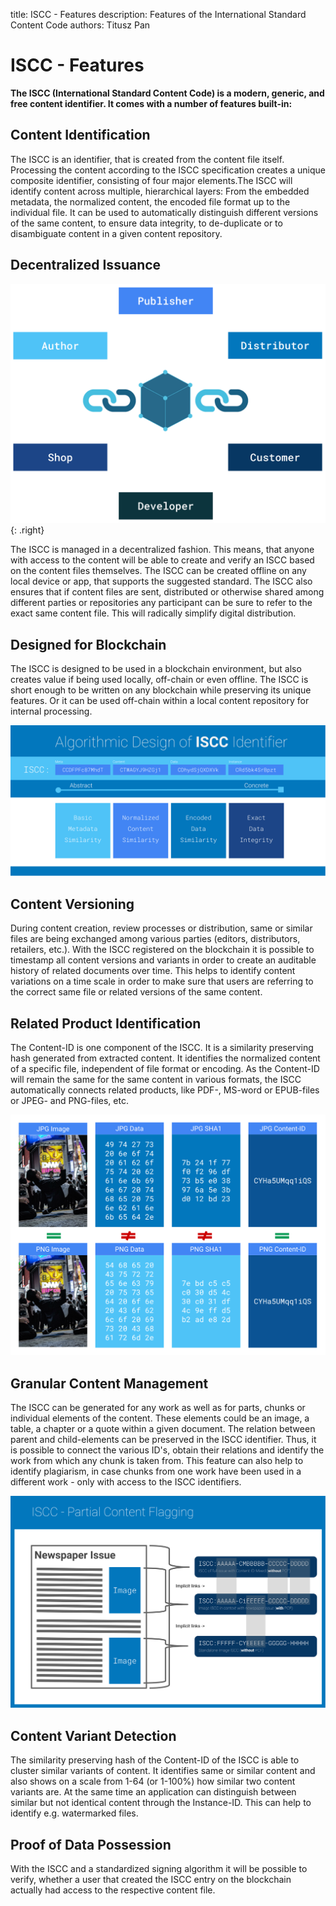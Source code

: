 title: ISCC - Features
description: Features of the International Standard Content Code
authors: Titusz Pan

# ISCC - Features

**The ISCC (International Standard Content Code) is a modern, generic, and free content identifier. It comes with a number of features built-in:** 


## Content Identification

The ISCC is an identifier, that is created from the content file itself. Processing the content according to the ISCC specification creates a unique composite identifier, consisting of four major elements.The ISCC will identify content across multiple, hierarchical layers: From the embedded metadata, the normalized content, the encoded file format up to the individual file. It can be used to automatically distinguish different versions of the same content, to ensure data integrity, to de-duplicate or to disambiguate content in a given content repository.


## Decentralized Issuance

[![ISCC Decentralized Issuance](images/iscc-decentralized-issuance.svg)](images/iscc-decentralized-issuance.svg){: .right}


The ISCC is  managed in a decentralized fashion. This means, that anyone with access to the content will be able to create and verify an ISCC based on the content files themselves. The ISCC can be created offline on any local device or app, that supports the suggested standard. The ISCC also ensures that if content files are sent, distributed or otherwise shared among different parties or repositories any participant can be sure to refer  to the exact same content file. This will radically simplify digital distribution.


## Designed for Blockchain

The ISCC is designed to be used in a blockchain environment, but also creates value if being used locally, off-chain or even offline. The ISCC is short enough to be written on any blockchain while preserving its unique features. Or it can be used off-chain within a local content repository for internal processing.

[![ISCC Algorithmic Design](images/iscc-algo-design.svg)](images/iscc-algo-design.svg)


## Content Versioning

During content creation, review processes or distribution, same or similar files are being exchanged among various parties (editors, distributors, retailers, etc.). With the ISCC registered on the blockchain it is possible to timestamp all content versions and variants in order to create an auditable history of related documents over time. This helps to identify content variations on a time scale in order to make sure that users are referring to the correct same file or related versions of the same content.


## Related Product Identification

The Content-ID is one component of the ISCC. It is a similarity preserving hash generated from extracted content. It identifies the normalized content of a specific file, independent of file format or encoding. As the Content-ID will remain the same for the same content in various formats, the ISCC automatically connects related products, like PDF-, MS-word or EPUB-files or JPEG- and PNG-files, etc.

[![ISCC Image Clustering](images/iscc-image-clustering.svg)](images/iscc-image-clustering.svg)

## Granular Content Management

The ISCC can be generated for any work as well as for parts, chunks or individual elements of the content. These elements could be an image, a table, a chapter or a quote within a given document. The relation between parent and child-elements can be  preserved in the ISCC identifier. Thus, it is possible to connect the various ID's, obtain their relations and identify the work from which any chunk is taken from. This feature can also help to identify plagiarism, in case chunks from one work have been used in a different work - only with access to the ISCC identifiers.


[![ISCC Granular Content Identification](images/iscc-pcf.svg)](images/iscc-pcf.svg)

## Content Variant Detection

The similarity preserving hash of the Content-ID of the ISCC is able to cluster similar variants of content. It identifies  same or similar content and also shows on a scale from 1-64 (or 1-100%) how similar two content variants are. At the same time an application can distinguish between similar but not identical content through the Instance-ID. This can help to identify e.g. watermarked files. 


## Proof of Data Possession

With the ISCC and a standardized signing algorithm it will be possible to verify, whether a user that created the ISCC entry on the blockchain actually had access to the respective content file.
